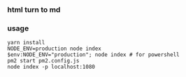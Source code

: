 ### html turn to md

### usage
```shell
yarn install
NODE_ENV=production node index
$env:NODE_ENV="production"; node index # for powershell
pm2 start pm2.config.js
node index -p localhost:1080
```
